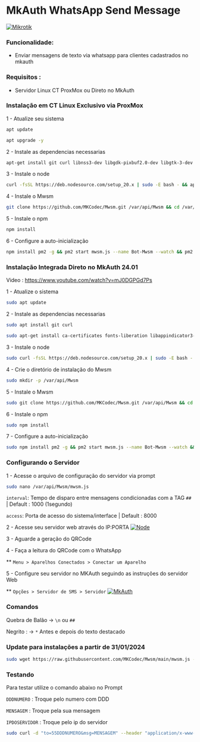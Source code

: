 # MkAuth WhatsApp Send Message

[![Mikrotik](https://mikrotik.com/img/mtv2/newlogo.svg)](https://mikrotik.com/)


### Funcionalidade:
* Enviar mensagens de texto via whatsapp para clientes cadastrados no mkauth

### Requisitos :
* Servidor Linux CT ProxMox ou Direto no MkAuth
  
### Instalação em CT Linux Exclusivo via ProxMox

1 - Atualize seu sistema
```sh
apt update
```
```sh
apt upgrade -y
```

2 - Instale as dependencias necessarias
```sh
apt-get install git curl libnss3-dev libgdk-pixbuf2.0-dev libgtk-3-dev libxss-dev libasound2 -y
```

3 - Instale o node
```sh
curl -fsSL https://deb.nodesource.com/setup_20.x | sudo -E bash - && apt-get install -y nodejs
```

4 - Instale o Mwsm
```sh
git clone https://github.com/MKCodec/Mwsm.git /var/api/Mwsm && cd /var/api/Mwsm
```
5 - Instale o npm
```sh
npm install
```

6 - Configure a auto-inicialização
```sh
npm install pm2 -g && pm2 start mwsm.js --name Bot-Mwsm --watch && pm2 save && pm2 startup
```


### Instalação Integrada Direto no MkAuth 24.01
Video : https://www.youtube.com/watch?v=mJ0DGPGd7Ps

1 - Atualize o sistema
```sh
sudo apt update
```

2 - Instale as dependencias necessarias
```sh
sudo apt install git curl
```
```sh
sudo apt-get install ca-certificates fonts-liberation libappindicator3-1 libasound2 libatk-bridge2.0-0 libatk1.0-0 libc6 libcairo2 libcups2 libdbus-1-3 libexpat1 libfontconfig1 libgbm1 libgcc1 libglib2.0-0 libgtk-3-0 libnspr4 libnss3 libpango-1.0-0 libpangocairo-1.0-0 libstdc++6 libx11-6 libx11-xcb1 libxcb1 libxcomposite1 libxcursor1 libxdamage1 libxext6 libxfixes3 libxi6 libxrandr2 libxrender1 libxss1 libxtst6 lsb-release wget xdg-utils
```

3 - Instale o node
```sh
sudo curl -fsSL https://deb.nodesource.com/setup_20.x | sudo -E bash - && apt-get install -y nodejs
```

4 - Crie o diretório de instalação do Mwsm
```sh
sudo mkdir -p /var/api/Mwsm
```

5 - Instale o Mwsm
```sh
sudo git clone https://github.com/MKCodec/Mwsm.git /var/api/Mwsm && cd /var/api/Mwsm
```
6 - Instale o npm
```sh
sudo npm install
```

7 - Configure a auto-inicialização
```sh
sudo npm install pm2 -g && pm2 start mwsm.js --name Bot-Mwsm --watch && pm2 save && pm2 startup
```


### Configurando o Servidor
1 - Acesse o arquivo de configuração do servidor via prompt
```sh
sudo nano /var/api/Mwsm/mwsm.js
```
`interval`: Tempo de disparo entre mensagens condicionadas com a TAG `##` | Default : 1000 (1segundo)

`access`: Porta de acesso do sistema/interface | Default : 8000

2 - Acesse seu servidor web através do IP:PORTA
[![Node](https://raw.githubusercontent.com/MKCodec/Mwsm/main/node.png)](#)

3 - Aguarde a geração do QRCode

4 - Faça a leitura do QRCode com o WhatsApp

** `Menu > Aparelhos Conectados > Conectar um Aparelho`

5 - Configure seu servidor no MKAuth seguindo as instruções do servidor Web

** `Opções > Servidor de SMS > Servidor`
[![MkAuth](https://raw.githubusercontent.com/MKCodec/Mwsm/main/mkauth.png)](#)

### Comandos
Quebra de Balão -> `\n` ou `##`

Negrito : -> `*` Antes e depois do texto destacado

### Update para instalações a partir de 31/01/2024
```sh
sudo wget https://raw.githubusercontent.com/MKCodec/Mwsm/main/mwsm.js -O /var/api/Mwsm/mwsm.js
```

### Testando
Para testar utilize o comando abaixo no Prompt

`DDDNUMERO` : Troque pelo numero com DDD

`MENSAGEM` : Troque pela sua mensagem

`IPDOSERVIDOR` : Troque pelo ip do servidor

```sh
sudo curl -d "to=55DDDNUMERO&msg=MENSAGEM" --header "application/x-www-form-urlencoded" -X POST http://IPDOSERVIDOR:8000/send-message
```
